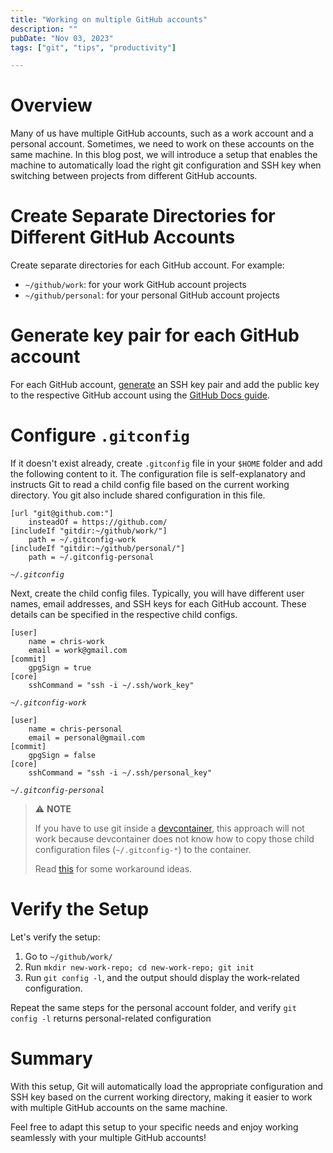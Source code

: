 ```yaml
---
title: "Working on multiple GitHub accounts"
description: ""
pubDate: "Nov 03, 2023"
tags: ["git", "tips", "productivity"]

---
```


# Overview
Many of us have multiple GitHub accounts, such as a work account and a personal account. Sometimes, we need to work on these accounts on the same machine. In this blog post, we will introduce a setup that enables the machine to automatically load the right git configuration and SSH key when switching between projects from different GitHub accounts. 

# Create Separate Directories for Different GitHub Accounts

Create separate directories for each GitHub account. For example:

- `~/github/work`: for your work GitHub account projects
- `~/github/personal`: for your personal GitHub account projects

# Generate key pair for each GitHub account

For each GitHub account, [generate](https://docs.github.com/en/authentication/connecting-to-github-with-ssh/generating-a-new-ssh-key-and-adding-it-to-the-ssh-agent#generating-a-new-ssh-key) an SSH key pair and add the public key to the respective GitHub account using the [GitHub Docs guide](https://docs.github.com/en/authentication/connecting-to-github-with-ssh/adding-a-new-ssh-key-to-your-github-account).


# Configure `.gitconfig`

If it doesn't exist already, create `.gitconfig` file in your `$HOME` folder and add the following content to it. The configuration file is self-explanatory and instructs Git to read a child config file based on the current working directory. You git also include shared configuration in this file.


```
[url "git@github.com:"]
    insteadOf = https://github.com/
[includeIf "gitdir:~/github/work/"]
    path = ~/.gitconfig-work
[includeIf "gitdir:~/github/personal/"]
    path = ~/.gitconfig-personal
```

_`~/.gitconfig`_

Next, create the child config files. Typically, you will have different user names, email addresses, and SSH keys for each GitHub account. These details can be specified in the respective child configs.

```
[user]
	name = chris-work
	email = work@gmail.com
[commit]
	gpgSign = true
[core]
    sshCommand = "ssh -i ~/.ssh/work_key"
```
_`~/.gitconfig-work`_


```
[user]
	name = chris-personal
	email = personal@gmail.com
[commit]
	gpgSign = false
[core]
    sshCommand = "ssh -i ~/.ssh/personal_key"
```
_`~/.gitconfig-personal`_


> ⚠️ **NOTE**
>
> If you have to use git inside a [devcontainer](../devcontainer-the-introduction/), this approach will not work because devcontainer does not know how to copy those child configuration files (`~/.gitconfig-*`) to the container. 
>
> Read [this](https://github.com/microsoft/vscode-remote-release/issues/2084) for some workaround ideas.


# Verify the Setup

Let's verify the setup:

1. Go to `~/github/work/`
1. Run `mkdir new-work-repo; cd new-work-repo; git init`
1. Run `git config -l`, and the output should display the work-related configuration.

Repeat the same steps for the personal account folder, and verify `git config -l` returns personal-related configuration

# Summary

With this setup, Git will automatically load the appropriate configuration and SSH key based on the current working directory, making it easier to work with multiple GitHub accounts on the same machine.

Feel free to adapt this setup to your specific needs and enjoy working seamlessly with your multiple GitHub accounts!